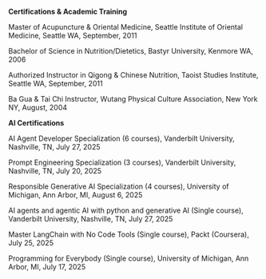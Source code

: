 **Certifications & Academic Training**

​Master of Acupuncture & Oriental Medicine, Seattle Institute of Oriental Medicine, Seattle WA, September, 2011

​Bachelor of Science in Nutrition/Dietetics, Bastyr University, Kenmore WA, 2006

​Authorized Instructor in ​Qigong & Chinese Nutrition, Taoist Studies Institute, Seattle WA, September, 2011

​Ba Gua & Tai Chi Instructor, Wutang Physical Culture Association, New York NY, August, 2004

**​AI Certifications**

​AI Agent Developer Specialization (6 courses), Vanderbilt University, Nashville, TN, July 27, 2025

​Prompt Engineering Specialization (3 courses), Vanderbilt University, Nashville, TN, July 20, 2025

​Responsible Generative AI Specialization (4 courses), University of Michigan, Ann Arbor, MI, August 6, 2025

​AI agents and agentic AI with python and generative AI (Single course), Vanderbilt University, Nashville, TN, July 27, 2025

​Master LangChain with No Code Tools (Single course), Packt (Coursera), July 25, 2025

​Programming for Everybody (Single course), University of Michigan, Ann Arbor, MI, July 17, 2025
